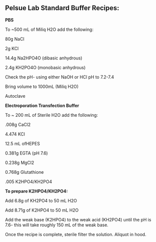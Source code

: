 ## **Pelsue Lab Standard Buffer Recipes:**

**PBS**

To ~500 mL of Miliq H2O add the following:

80g NaCl

2g KCl

14.4g Na2HPO4O (dibasic anhydrous)

2.4g KH2PO4O (monobasic anhydrous)

Check the pH- using either NaOH or HCl pH to 7.2-7.4

Bring volume to 1000mL (Miliq H2O)

Autoclave


**Electroporation Transfection Buffer**

To ~ 200 mL of Sterile H2O add the following:

.008g CaCl2

4.474 KCl

12.5 mL ofHEPES

0.381g EGTA (pH 7.6)

0.238g MgCl2 

0.768g Glutathione

.005 K2HPO4/KH2PO4


**To prepare K2HPO4/KH2PO4:**

Add 6.8g of KH2PO4  to 50 mL H2O

Add 8.71g of K2HPO4 to 50 mL H2O

Add the weak base (K2HPO4) to the weak acid (KH2PO4) until the pH is 7.6- this will take roughly 150 mL of the weak base.

Once the recipe is complete, sterile filter the solution. Aliquot in hood.
